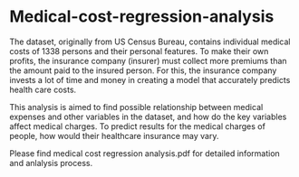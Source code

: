 # Medical-cost-regression-analysis
The dataset, originally from US Census Bureau, contains individual medical costs of 1338 persons and their personal features. 
To make their own profits, the insurance company (insurer) must collect more premiums than the amount paid to the insured person. For this, the insurance company invests a lot of time and money in creating a model that accurately predicts health care costs.

This analysis is aimed to find possible relationship between medical expenses and other variables in the dataset, and how do the key variables affect medical charges. To predict results for the medical charges of people, how would their healthcare insurance may vary.

Please find medical cost regression analysis.pdf for detailed information and anlalysis process.
